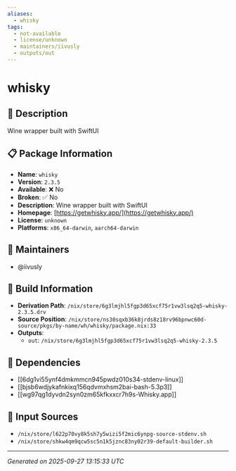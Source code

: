 ```yaml
---
aliases:
  - whisky
tags:
  - not-available
  - license/unknown
  - maintainers/iivusly
  - outputs/out
---
```


# whisky

## 📝 Description

Wine wrapper built with SwiftUI

## 📋 Package Information

- **Name**: `whisky`
- **Version**: `2.3.5`
- **Available**: ❌ No
- **Broken**: ✅ No
- **Description**: Wine wrapper built with SwiftUI
- **Homepage**: [https://getwhisky.app/](https://getwhisky.app/)
- **License**: `unknown`
- **Platforms**: `x86_64-darwin`, `aarch64-darwin`
## 👥 Maintainers

- @iivusly


## 🔧 Build Information

- **Derivation Path**: `/nix/store/6g3lmjhl5fgp3d65xcf75r1vw3lsq2q5-whisky-2.3.5.drv`
- **Source Position**: `/nix/store/ns30sqxb36k8jrds8z18rv96bpnwc60d-source/pkgs/by-name/wh/whisky/package.nix:33`
- **Outputs**:
  - `out`:  `/nix/store/6g3lmjhl5fgp3d65xcf75r1vw3lsq2q5-whisky-2.3.5`

## 🔗 Dependencies

- [[6dg1vi55ynf4dmkmmcn945pwdz010s34-stdenv-linux]]
- [[bjsb6wdjykafnkixq156qdvmxhsm2bai-bash-5.3p3]]
- [[wg97qg1dyvdn2syn0zm65kfkxxcr7h9s-Whisky.app]]

## 📁 Input Sources

- `/nix/store/l622p70vy8k5sh7y5wizi5f2mic6ynpg-source-stdenv.sh`
- `/nix/store/shkw4qm9qcw5sc5n1k5jznc83ny02r39-default-builder.sh`

---
*Generated on 2025-09-27 13:15:33 UTC*
